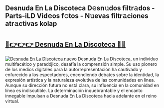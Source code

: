 ## Desnuda En La Discoteca D𝚎sn𝚞dos filtr𝚊dos - Parts-iLD Vid𝚎os f𝚘tos - N𝚞evas filtr𝚊ciones atr𝚊ctivas kolap

# <h2><a href="http://mb0ccv.tromn.icu/?c=Desnuda+En+La+Discoteca">🔗👉👉👉 Desnuda En La Discoteca 🔗🔗</a></h2>

[![Desnuda En La Discoteca nuevo](https://i.imgur.com/pEAQMta.gif)](http://mb0ccv.tromn.icu/?c=Desnuda+En+La+Discoteca)
Desnuda En La Discoteca, un individuo multifacético y paradójico, desafía la comprensión simple. Su uso pionero de los medios digitales para la autorrepresentación ha cautivado y enfurecido a los espectadores, encendiendo debates sobre la identidad, la expresión artística y la naturaleza evolutiva de las comunidades en línea. Aunque su dirección futura no está clara, su influencia en la comunidad en línea es indiscutible. La determinación inquebrantable y el encanto innegable impulsan a Desnuda En La Discoteca hacia adelante en el reino virtual.
